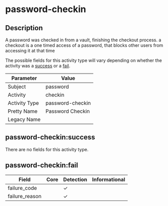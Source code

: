 password-checkin
================

Description
-----------
A password was checked in from a vault, finishing the checkout process. a checkout is a one timed access of a password, that blocks other users from accessing it at that time

The possible fields for this activity type will vary depending on whether the activity was a [success](#password-checkinsuccess) or a [fail](#password-checkinfail).

| Parameter     | Value            |
| ------------- | ---------------- |
| Subject       | password         |
| Activity      | checkin          |
| Activity Type | password-checkin |
| Pretty Name   | Password Checkin |
| Legacy Name   |                  |

password-checkin:success
------------------------

There are no fields for this activity type.


password-checkin:fail
---------------------

| Field          | Core | Detection | Informational |
| -------------- | ---- | --------- | ------------- |
| failure_code   |      | &#10003;  |               |
| failure_reason |      | &#10003;  |               |